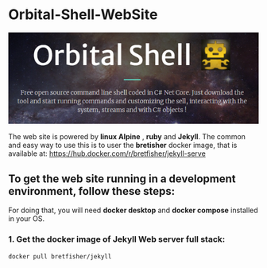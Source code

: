 # Orbital-Shell-WebSite

![orbsh](assets/orbsh-web.png)

The web site is powered by **linux Alpine** , **ruby** and **Jekyll**. The common and easy way to use this is to user the **bretisher** docker image, that is available at:
https://hub.docker.com/r/bretfisher/jekyll-serve


## To get the web site running in a development environment, follow these steps:

For doing that, you will need **docker desktop** and **docker compose** installed in your OS.

### 1. Get the docker image of Jekyll Web server full stack:

```shell
docker pull bretfisher/jekyll
```

